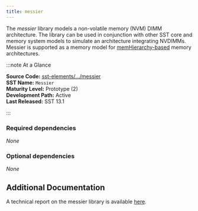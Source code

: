 ```yaml
---
title: messier
---
```


The *messier* library models a non-volatile memory (NVM) DIMM architecture. The library can be used in conjunction with other SST core and memory system models to simulate an architecture integrating NVDIMMs. Messier is supported as a memory model for [memHierarchy-based](../memHierarchy/intro.md) memory architectures.

:::note At a Glance

**Source Code:** [sst-elements/.../messier](https://github.com/sstsimulator/sst-elements/tree/master/src/sst/elements/messier) &nbsp;  
**SST Name:** `Messier` &nbsp;  
**Maturity Level:** Prototype (2) &nbsp;  
**Development Path:** Active &nbsp;   
**Last Released:** SST 13.1

:::

### Required dependencies
*None*

### Optional dependencies 
*None*

## Additional Documentation
A technical report on the messier library is available [here](https://www.osti.gov/biblio/1367483).

